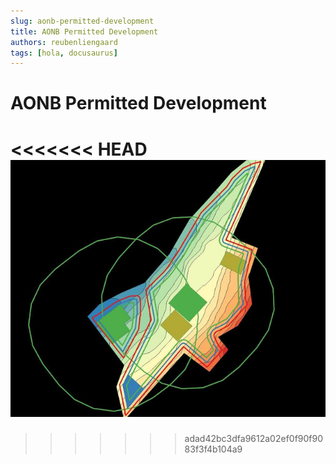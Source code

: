 ```yaml
---
slug: aonb-permitted-development
title: AONB Permitted Development
authors: reubenliengaard
tags: [hola, docusaurus]
---
```


# AONB Permitted Development

<<<<<<< HEAD
![alt text](/img/permitted-development.jpg "Price Paid Style")
=======
>>>>>>> adad42bc3dfa9612a02ef0f90f9083f3f4b104a9
